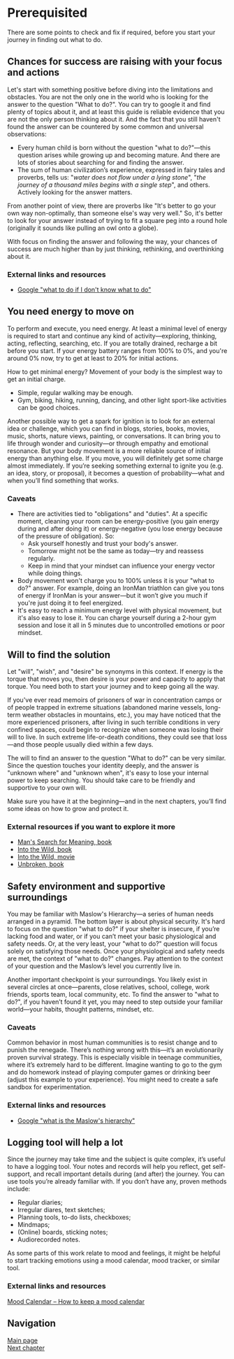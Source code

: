 # Prerequisited
There are some points to check and fix if required, before you start your journey in finding out what to do. 

## Chances for success are raising with your focus and actions
Let's start with something positive before diving into the limitations and obstacles. You are not the only one in the world who is looking for the answer to the question "What to do?". You can try to google it and find plenty of topics about it, and at least this guide is reliable evidence that you are not the only person thinking about it. And the fact that you still haven't found the answer can be countered by some common and universal observations:
* Every human child is born without the question "what to do?"—this question arises while growing up and becoming mature. And there are lots of stories about searching for and finding the answer.
* The sum of human civilization’s experience, expressed in fairy tales and proverbs, tells us: "*water does not flow under a lying stone*", "*the journey of a thousand miles begins with a single step*", and others. Actively looking for the answer matters.

From another point of view, there are proverbs like "It's better to go your own way non-optimally, than someone else's way very well." So, it's better to look for your answer instead of trying to fit a square peg into a round hole (originally it sounds like pulling an owl onto a globe).

With focus on finding the answer and following the way, your chances of success are much higher than by just thinking, rethinking, and overthinking about it.

### External links and resources
* [Google "what to do if I don't know what to do"](https://www.google.com/search?q=what+to+do+if+I+don%27t+know+what+to+do)

## You need energy to move on
To perform and execute, you need energy. At least a minimal level of energy is required to start and continue any kind of activity—exploring, thinking, acting, reflecting, searching, etc. If you are totally drained, recharge a bit before you start.
If your energy battery ranges from 100% to 0%, and you're around 0% now, try to get at least to 20% for initial actions.

How to get minimal energy? Movement of your body is the simplest way to get an initial charge.
* Simple, regular walking may be enough.
* Gym, biking, hiking, running, dancing, and other light sport-like activities can be good choices.

Another possible way to get a spark for ignition is to look for an external idea or challenge, which you can find in blogs, stories, books, movies, music, shorts, nature views, painting, or conversations. It can bring you to life through wonder and curiosity—or through empathy and emotional resonance. But your body movement is a more reliable source of initial energy than anything else. If you move, you will definitely get some charge almost immediately. If you’re seeking something external to ignite you (e.g. an idea, story, or proposal), it becomes a question of probability—what and when you’ll find something that works.

### Caveats
* There are activities tied to "obligations" and "duties". At a specific moment, cleaning your room can be energy-positive (you gain energy during and after doing it) or energy-negative (you lose energy because of the pressure of obligation). So:
    * Ask yourself honestly and trust your body's answer.
    * Tomorrow might not be the same as today—try and reassess regularly.
    * Keep in mind that your mindset can influence your energy vector while doing things.
* Body movement won't charge you to 100% unless it is your "what to do?" answer. For example, doing an IronMan triathlon can give you tons of energy if IronMan is your answer—but it won’t give you much if you're just doing it to feel energized.
* It's easy to reach a minimum energy level with physical movement, but it's also easy to lose it. You can charge yourself during a 2-hour gym session and lose it all in 5 minutes due to uncontrolled emotions or poor mindset.

## Will to find the solution
Let "will", "wish", and "desire" be synonyms in this context. If energy is the torque that moves you, then desire is your power and capacity to apply that torque. You need both to start your journey and to keep going all the way.

If you've ever read memoirs of prisoners of war in concentration camps or of people trapped in extreme situations (abandoned marine vessels, long-term weather obstacles in mountains, etc.), you may have noticed that the more experienced prisoners, after living in such terrible conditions in very confined spaces, could begin to recognize when someone was losing their will to live. In such extreme life-or-death conditions, they could see that loss—and those people usually died within a few days.

The will to find an answer to the question "What to do?" can be very similar. Since the question touches your identity deeply, and the answer is "unknown where" and "unknown when", it's easy to lose your internal power to keep searching. You should take care to be friendly and supportive to your own will.

Make sure you have it at the beginning—and in the next chapters, you’ll find some ideas on how to grow and protect it.

### External resources if you want to explore it more
* [Man's Search for Meaning, book](https://en.wikipedia.org/wiki/Man%27s_Search_for_Meaning)
* [Into the Wild, book](https://en.wikipedia.org/wiki/Into_the_Wild_(Krakauer_book))
* [Into the Wild, movie](https://en.wikipedia.org/wiki/Into_the_Wild_(film))
* [Unbroken, book](https://en.wikipedia.org/wiki/Unbroken_(book))

## Safety environment and supportive surroundings
You may be familiar with Maslow's Hierarchy—a series of human needs arranged in a pyramid. The bottom layer is about physical security. It's hard to focus on the question "what to do?" if your shelter is insecure, if you’re lacking food and water, or if you can’t meet your basic physiological and safety needs. Or, at the very least, your "what to do?" question will focus solely on satisfying those needs. Once your physiological and safety needs are met, the context of "what to do?" changes. Pay attention to the context of your question and the Maslow’s level you currently live in.

Another important checkpoint is your surroundings. You likely exist in several circles at once—parents, close relatives, school, college, work friends, sports team, local community, etc. To find the answer to "what to do?", if you haven’t found it yet, you may need to step outside your familiar world—your habits, thought patterns, mindset, etc.

### Caveats
Common behavior in most human communities is to resist change and to punish the renegade. There’s nothing wrong with this—it’s an evolutionarily proven survival strategy. This is especially visible in teenage communities, where it’s extremely hard to be different. Imagine wanting to go to the gym and do homework instead of playing computer games or drinking beer (adjust this example to your experience). You might need to create a safe sandbox for experimentation.

### External links and resources
* [Google "what is the Maslow's hierarchy"](https://www.google.com/search?q=what+is+the+Maslow%27s+hierarchy)

## Logging tool will help a lot
Since the journey may take time and the subject is quite complex, it’s useful to have a logging tool. Your notes and records will help you reflect, get self-support, and recall important details during (and after) the journey.
You can use tools you’re already familiar with. If you don’t have any, proven methods include:
* Regular diaries;
* Irregular diares, text sketches; 
* Planning tools, to-do lists, checkboxes;
* Mindmaps;
* (Online) boards, sticking notes;
* Audiorecorded notes.

As some parts of this work relate to mood and feelings, it might be helpful to start tracking emotions using a mood calendar, mood tracker, or similar tool.

### External links and resources
[Mood Calendar – How to keep a mood calendar](https://moodistory.com/2023/02/13/mood-calendar-how-to-keep-a-mood-calendar/)

## Navigation
[Main page](/README.md)  
[Next chapter](/docs/explore_yourself.md)  